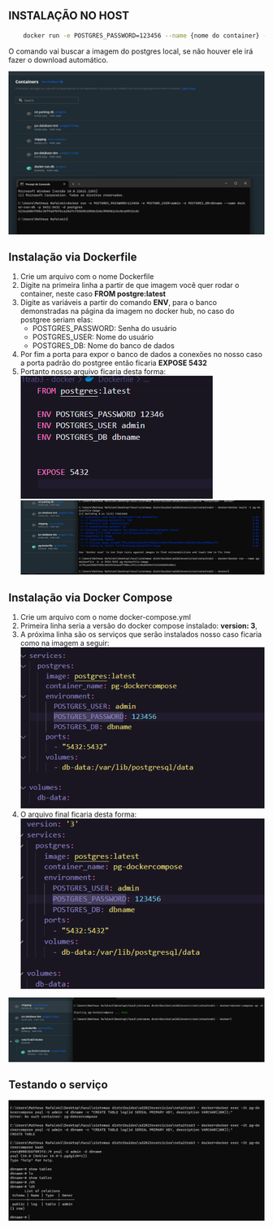 ## INSTALAÇÃO NO HOST
```bash 
    docker run -e POSTGRES_PASSWORD=123456 --name {nome do container} -p 5432:5432 -d postgres
```
O comando vai buscar a imagem do postgres local, se não houver ele irá fazer o download automático.

![Rodando o container pelo comando](docker-run.png)

## Instalação via Dockerfile
1. Crie um arquivo com o nome Dockerfile
2. Digite na primeira linha a partir de que imagem você quer rodar o container, neste caso **FROM postgre:latest**
3. Digite as variáveis a partir do comando **ENV**, para o banco demonstradas na página da imagem no docker hub, no caso do postgree seriam elas:
    * POSTGRES_PASSWORD: Senha do usuário
    * POSTGRES_USER: Nome do usuário
    * POSTGRES_DB: Nome do banco de dados
4. Por fim a porta para expor o banco de dados a conexões no nosso caso a porta padrão do postgree então ficaria **EXPOSE 5432**
5. Portanto nosso arquivo ficaria desta forma:   ![dockerfile image](Dockerfile.png)  ![Rodando o container com Dockerfile](dockerfile-run.png)

## Instalação via Docker Compose
1. Crie um arquivo com o nome docker-compose.yml
2. Primeira linha seria a versão do docker compose instalado: **version: 3**,
3. A próxima linha são os serviços que serão instalados nosso caso ficaria como na imagem a seguir:
![Serviços](services.png)
4. O arquivo final ficaria desta forma:
![Arquivo docker-compose.yml final](docker-compose.png)

![Rodando o container com docker-compose](docker-compose-run.png)


## Testando o serviço

![Testando o serviço](testandoServico.png)